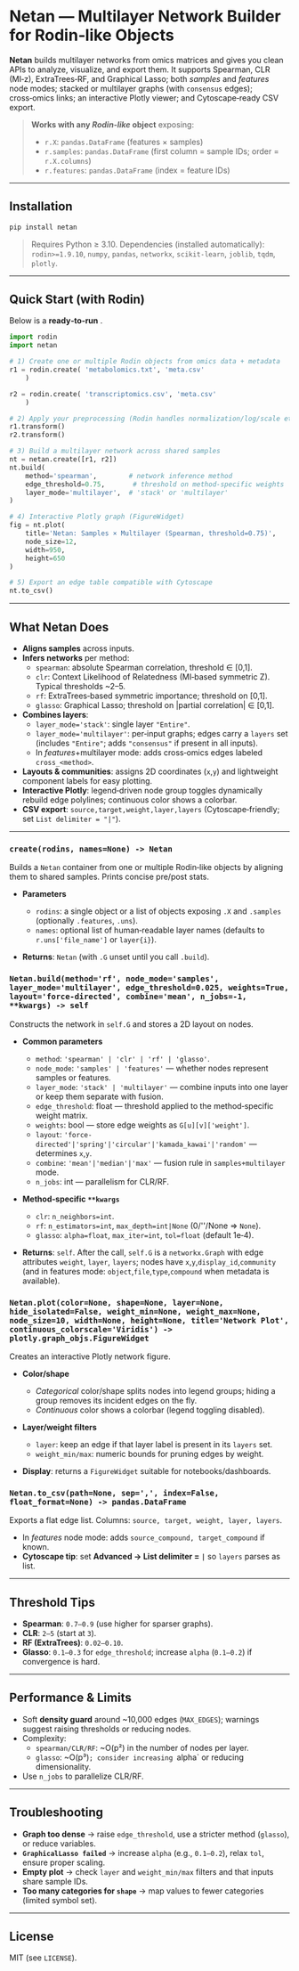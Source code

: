 # Netan — Multilayer Network Builder for Rodin‑like Objects

**Netan** builds multilayer networks from omics matrices and gives you clean APIs to analyze, visualize, and export them. It supports Spearman, CLR (MI‑z), ExtraTrees‑RF, and Graphical Lasso; both *samples* and *features* node modes; stacked or multilayer graphs (with `consensus` edges); cross‑omics links; an interactive Plotly viewer; and Cytoscape‑ready CSV export.

> **Works with any *Rodin‑like* object** exposing:
> - `r.X`: `pandas.DataFrame` (features × samples)
> - `r.samples`: `pandas.DataFrame` (first column = sample IDs; order = `r.X.columns`)
> - `r.features`: `pandas.DataFrame` (index = feature IDs)

---

## Installation

```bash
pip install netan
```

> Requires Python ≥ 3.10. Dependencies (installed automatically): `rodin>=1.9.10`, `numpy`, `pandas`, `networkx`, `scikit-learn`, `joblib`, `tqdm`, `plotly`.

---

## Quick Start (with Rodin)

Below is a **ready‑to‑run** .

```python
import rodin
import netan

# 1) Create one or multiple Rodin objects from omics data + metadata
r1 = rodin.create( 'metabolomics.txt', 'meta.csv'
    )

r2 = rodin.create( 'transcriptomics.csv', 'meta.csv'
    )

# 2) Apply your preprocessing (Rodin handles normalization/log/scale etc.)
r1.transform()
r2.transform()

# 3) Build a multilayer network across shared samples
nt = netan.create([r1, r2])
nt.build(
    method='spearman',        # network inference method
    edge_threshold=0.75,       # threshold on method-specific weights
    layer_mode='multilayer',  # 'stack' or 'multilayer'
)

# 4) Interactive Plotly graph (FigureWidget)
fig = nt.plot(
    title='Netan: Samples × Multilayer (Spearman, threshold=0.75)',
    node_size=12,
    width=950,
    height=650
)

# 5) Export an edge table compatible with Cytoscape
nt.to_csv()
```


---

## What Netan Does

- **Aligns samples** across inputs.
- **Infers networks** per method:
  - `spearman`: absolute Spearman correlation, threshold ∈ [0,1].
  - `clr`: Context Likelihood of Relatedness (MI‑based symmetric Z). Typical thresholds ~2–5.
  - `rf`: ExtraTrees‑based symmetric importance; threshold on [0,1].
  - `glasso`: Graphical Lasso; threshold on |partial correlation| ∈ [0,1].
- **Combines layers**:
  - `layer_mode='stack'`: single layer `"Entire"`.
  - `layer_mode='multilayer'`: per‑input graphs; edges carry a `layers` set (includes `"Entire"`; adds `"consensus"` if present in all inputs).
  - In *features*+multilayer mode: adds cross‑omics edges labeled `cross_<method>`.
- **Layouts & communities**: assigns 2D coordinates (`x`,`y`) and lightweight component labels for easy plotting.
- **Interactive Plotly**: legend‑driven node group toggles dynamically rebuild edge polylines; continuous color shows a colorbar.
- **CSV export**: `source,target,weight,layer,layers` (Cytoscape‑friendly; set `List delimiter = "|"`).

---

### `create(rodins, names=None) -> Netan`
Builds a `Netan` container from one or multiple Rodin‑like objects by aligning them to shared samples. Prints concise pre/post stats.

- **Parameters**
  - `rodins`: a single object or a list of objects exposing `.X` and `.samples` (optionally `.features`, `.uns`).
  - `names`: optional list of human‑readable layer names (defaults to `r.uns['file_name']` or `layer{i}`).

- **Returns**: `Netan` (with `.G` unset until you call `.build`).

### `Netan.build(method='rf', node_mode='samples', layer_mode='multilayer', edge_threshold=0.025, weights=True, layout='force-directed', combine='mean', n_jobs=-1, **kwargs) -> self`
Constructs the network in `self.G` and stores a 2D layout on nodes.

- **Common parameters**
  - `method`: `'spearman' | 'clr' | 'rf' | 'glasso'`.
  - `node_mode`: `'samples' | 'features'` — whether nodes represent samples or features.
  - `layer_mode`: `'stack' | 'multilayer'` — combine inputs into one layer or keep them separate with fusion.
  - `edge_threshold`: float — threshold applied to the method‑specific weight matrix.
  - `weights`: bool — store edge weights as `G[u][v]['weight']`.
  - `layout`: `'force-directed'|'spring'|'circular'|'kamada_kawai'|'random'` — determines `x`,`y`.
  - `combine`: `'mean'|'median'|'max'` — fusion rule in `samples+multilayer` mode.
  - `n_jobs`: int — parallelism for CLR/RF.

- **Method‑specific `**kwargs`**
  - `clr`: `n_neighbors=int`.
  - `rf`: `n_estimators=int`, `max_depth=int|None` (0/''/None ⇒ `None`).
  - `glasso`: `alpha=float`, `max_iter=int`, `tol=float` (default 1e‑4).

- **Returns**: `self`. After the call, `self.G` is a `networkx.Graph` with edge attributes `weight`, `layer`, `layers`; nodes have `x`,`y`,`display_id`,`community` (and in features mode: `object`,`file`,`type`,`compound` when metadata is available).

### `Netan.plot(color=None, shape=None, layer=None, hide_isolated=False, weight_min=None, weight_max=None, node_size=10, width=None, height=None, title='Network Plot', continuous_colorscale='Viridis') -> plotly.graph_objs.FigureWidget`
Creates an interactive Plotly network figure.

- **Color/shape**
  - *Categorical* color/shape splits nodes into legend groups; hiding a group removes its incident edges on the fly.
  - *Continuous* color shows a colorbar (legend toggling disabled).

- **Layer/weight filters**
  - `layer`: keep an edge if that layer label is present in its `layers` set.
  - `weight_min/max`: numeric bounds for pruning edges by weight.

- **Display**: returns a `FigureWidget` suitable for notebooks/dashboards.

### `Netan.to_csv(path=None, sep=',', index=False, float_format=None) -> pandas.DataFrame`
Exports a flat edge list. Columns: `source, target, weight, layer, layers`.

- In *features* node mode: adds `source_compound, target_compound` if known.
- **Cytoscape tip**: set **Advanced → List delimiter = `|`** so `layers` parses as list.

---

## Threshold Tips

- **Spearman**: `0.7–0.9` (use higher for sparser graphs).
- **CLR**: `2–5` (start at `3`).
- **RF (ExtraTrees)**: `0.02–0.10`.
- **Glasso**: `0.1–0.3` for `edge_threshold`; increase `alpha` (`0.1–0.2`) if convergence is hard.

---

## Performance & Limits

- Soft **density guard** around ~10,000 edges (`MAX_EDGES`); warnings suggest raising thresholds or reducing nodes.
- Complexity:
  - `spearman/CLR/RF`: ~O(p²) in the number of nodes per layer.
  - `glasso`: ~O(p³)`; consider increasing `alpha` or reducing dimensionality.
- Use `n_jobs` to parallelize CLR/RF.

---

## Troubleshooting

- **Graph too dense** → raise `edge_threshold`, use a stricter method (`glasso`), or reduce variables.
- **`GraphicalLasso failed`** → increase `alpha` (e.g., `0.1–0.2`), relax `tol`, ensure proper scaling.
- **Empty plot** → check `layer` and `weight_min/max` filters and that inputs share sample IDs.
- **Too many categories for `shape`** → map values to fewer categories (limited symbol set).

---

## License

MIT (see `LICENSE`).

